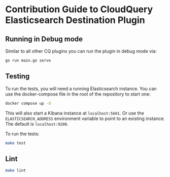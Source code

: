 # Contribution Guide to CloudQuery Elasticsearch Destination Plugin

## Running in Debug mode

Similar to all other CQ plugins you can run the plugin in debug mode via:

```bash
go run main.go serve
```

## Testing

To run the tests, you will need a running Elasticsearch instance. You can use the docker-compose file in the root of the repository to start one:
 
```bash
docker compose up -d
```

This will also start a Kibana instance at `localhost:5601`. Or use the `ELASTICSEARCH_ADDRESS` environment variable to point to an existing instance. The default is `localhost:9200`.

To run the tests:

```bash
make test
```

## Lint

```bash
make lint
```

